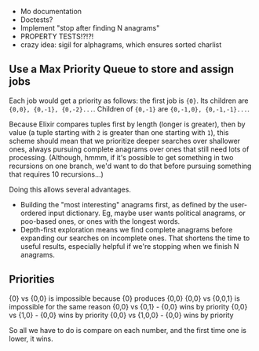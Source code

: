 - Mo documentation
- Doctests?
- Implement "stop after finding N anagrams"
- PROPERTY TESTS!?!?!
- crazy idea: sigil for alphagrams, which ensures sorted charlist

## Use a Max Priority Queue to store and assign jobs

Each job would get a priority as follows: the first job is `{0}`. Its children are `{0,0}, {0,-1}, {0,-2}...`. Children of `{0,-1}` are `{0,-1,0}, {0,-1,-1}...`.

Because Elixir compares tuples first by length (longer is greater), then by value (a tuple starting with `2` is greater than one starting with `1`), this scheme should mean that we prioritize deeper searches over shallower ones, always pursuing complete anagrams over ones that still need lots of processing. (Although, hmmm, if it's possible to get something in two recursions on one branch, we'd want to do that before pursuing something that requires 10 recursions...)

Doing this allows several advantages.
  - Building the "most interesting" anagrams first, as defined by the user-ordered input dictionary. Eg, maybe user wants political anagrams, or poo-based ones, or ones with the longest words.
  - Depth-first exploration means we find complete anagrams before expanding our searches on incomplete ones. That shortens the time to useful results, especially helpful if we're stopping when we finish N anagrams.

## Priorities

{0} vs {0,0} is impossible because {0} produces {0,0}
{0,0} vs {0,0,1} is impossible for the same reason
{0,0} vs {0,1} - {0,0} wins by priority
{0,0} vs {1,0} - {0,0} wins by priority
{0,0} vs {1,0,0} - {0,0} wins by priority

So all we have to do is compare on each number, and the first time one is lower, it wins.
